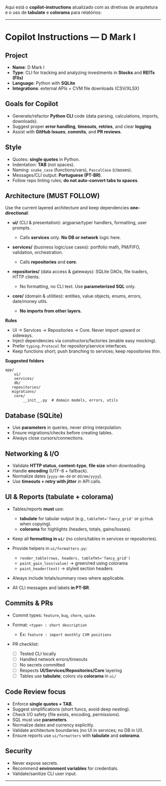 Aqui está o **copilot-instructions** atualizado com as diretivas de arquitetura e o uso de **tabulate** e **colorama** para relatórios:

---

# Copilot Instructions — D Mark I

## Project

* **Name**: D Mark I
* **Type**: CLI for tracking and analyzing investments in **Stocks** and **REITs (FIIs)**
* **Language**: Python with **SQLite**
* **Integrations**: external APIs + CVM file downloads (CSV/XLSX)

## Goals for Copilot

* Generate/refactor **Python CLI** code (data parsing, calculations, imports, downloads).
* Suggest proper **error handling**, **timeouts**, **retries**, and clear **logging**.
* Assist with **GitHub Issues**, **commits**, and **PR reviews**.

## Style

* Quotes: **single quotes** in Python.
* Indentation: **TAB** (not spaces).
* Naming: `snake_case` (functions/vars), `PascalCase` (classes).
* Messages/CLI output: **Portuguese (PT-BR)**.
* Follow repo linting rules; **do not auto-convert tabs to spaces**.

## Architecture (MUST FOLLOW)

Use the current layered architecture and keep dependencies **one-directional**:

* **ui/** (CLI & presentation): argparse/typer handlers, formatting, user prompts.

  * Calls **services** only. **No DB or network** logic here.
* **services/** (business logic/use cases): portfolio math, PM/FIFO, validation, orchestration.

  * Calls **repositories** and **core**.
* **repositories/** (data access & gateways): SQLite DAOs, file loaders, HTTP clients.

  * No formatting, no CLI text. Use **parameterized SQL** only.
* **core/** (domain & utilities): entities, value objects, enums, errors, date/money utils.

  * **No imports from other layers.**

**Rules**

* UI → Services → Repositories → Core. Never import upward or sideways.
* Inject dependencies via constructors/factories (enable easy mocking).
* Prefer `typing.Protocol` for repository/service interfaces.
* Keep functions short; push branching to services; keep repositories thin.

**Suggested folders**

```
app/
	ui/
	services/
	db/
   repositories/
   migrations/
	core/
		__init__.py  # domain models, errors, utils
```

## Database (SQLite)

* Use **parameters** in queries, never string interpolation.
* Ensure migrations/checks before creating tables.
* Always close cursors/connections.

## Networking & I/O

* Validate **HTTP status**, **content-type**, **file size** when downloading.
* Handle **encoding** (UTF-8 + fallback).
* Normalize dates (`yyyy-mm-dd` or `dd/mm/yyyy`).
* Use **timeouts + retry with jitter** in API calls.

## UI & Reports (tabulate + colorama)

* Tables/reports **must** use:

  * **tabulate** for tabular output (e.g., `tablefmt='fancy_grid'` or `github` when copying).
  * **colorama** for highlights (headers, totals, gains/losses).
* Keep all **formatting in `ui/`** (no colors/tables in services or repositories).
* Provide helpers in `ui/formatters.py`:

  * `render_table(rows, headers, tablefmt='fancy_grid')`
  * `paint_gain_loss(value)` → green/red using colorama
  * `paint_header(text)` → styled section headers
* Always include totals/summary rows where applicable.
* All CLI messages and labels **in PT-BR**.

## Commits & PRs

* Commit types: `feature`, `bug`, `chore`, `spike`.
* Format: `<type> : short description`

  * Ex: `feature : import monthly CVM positions`
* PR checklist:

  * [ ] Tested CLI locally
  * [ ] Handled network errors/timeouts
  * [ ] No secrets committed
  * [ ] Respects **UI/Services/Repositories/Core** layering
  * [ ] Tables use **tabulate**; colors via **colorama** in `ui/`

## Code Review focus

* Enforce **single quotes + TAB**.
* Suggest simplifications (short funcs, avoid deep nesting).
* Check I/O safety (file exists, encoding, permissions).
* SQL must use **parameters**.
* Normalize dates and currency explicitly.
* Validate architecture boundaries (no UI in services; no DB in UI).
* Ensure reports use `ui/formatters` with **tabulate** and **colorama**.

## Security

* Never expose secrets.
* Recommend **environment variables** for credentials.
* Validate/sanitize CLI user input.

---